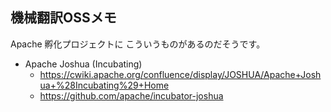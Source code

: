 ## 機械翻訳OSSメモ

Apache 孵化プロジェクトに こういうものがあるのだそうです。
* Apache Joshua (Incubating)
  * https://cwiki.apache.org/confluence/display/JOSHUA/Apache+Joshua+%28Incubating%29+Home
  * https://github.com/apache/incubator-joshua

